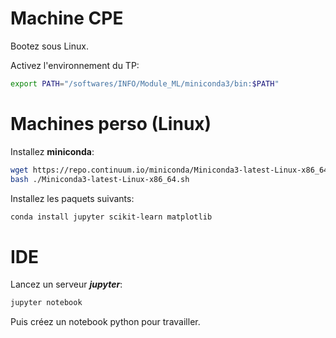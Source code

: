 # Machine CPE

Bootez sous Linux.

Activez l'environnement du TP:
```sh
export PATH="/softwares/INFO/Module_ML/miniconda3/bin:$PATH"
```

# Machines perso (Linux)

Installez **miniconda**:
```sh
wget https://repo.continuum.io/miniconda/Miniconda3-latest-Linux-x86_64.sh
bash ./Miniconda3-latest-Linux-x86_64.sh
```

Installez les paquets suivants:
```sh
conda install jupyter scikit-learn matplotlib
```

# IDE

Lancez un serveur ***jupyter***:
```sh
jupyter notebook
```

Puis créez un notebook python pour travailler.
